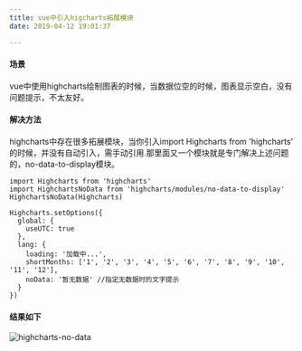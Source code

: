 ```yaml
---
title: vue中引入higcharts拓展模块
date: 2019-04-12 19:01:37

---
```


#### 场景
vue中使用highcharts绘制图表的时候，当数据位空的时候，图表显示空白，没有问题提示，不太友好。

#### 解决方法
highcharts中存在很多拓展模块，当你引入import Highcharts from 'highcharts' 的时候，并没有自动引入，需手动引用.那里面又一个模块就是专门解决上述问题的，no-data-to-display模块。
```
import Highcharts from 'highcharts'
import HighchartsNoData from 'highcharts/modules/no-data-to-display'
HighchartsNoData(Highcharts)

Highcharts.setOptions({
  global: {
    useUTC: true
  },
  lang: {
    loading: '加载中...', 
    shortMonths: ['1', '2', '3', '4', '5', '6', '7', '8', '9', '10', '11', '12'],
    noData: '暂无数据' //指定无数据时的文字提示
  }
})
```
####  结果如下
![highcharts-no-data](/images/highcharts-no-data.png)